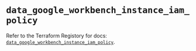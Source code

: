 # `data_google_workbench_instance_iam_policy`

Refer to the Terraform Registory for docs: [`data_google_workbench_instance_iam_policy`](https://registry.terraform.io/providers/hashicorp/google-beta/5.21.0/docs/data-sources/google_workbench_instance_iam_policy).
